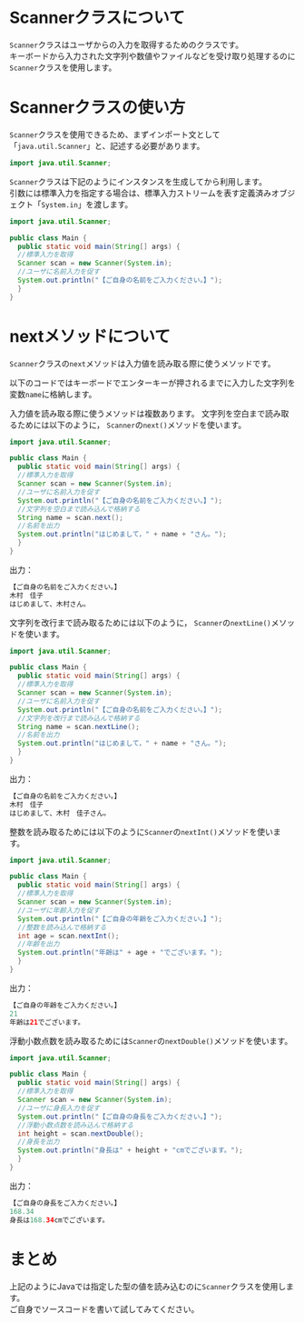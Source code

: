 # Scannerクラスについて

`Scanner`クラスはユーザからの入力を取得するためのクラスです。  
キーボードから入力された文字列や数値やファイルなどを受け取り処理するのに`Scanner`クラスを使用します。

# Scannerクラスの使い方

`Scanner`クラスを使用できるため、まずインポート文として「`java.util.Scanner`」と、記述する必要があります。 

```java
import java.util.Scanner;
```
`Scanner`クラスは下記のようにインスタンスを生成してから利用します。  
引数には標準入力を指定する場合は、標準入力ストリームを表す定義済みオブジェクト「`System.in`」を渡します。　

```java
import java.util.Scanner;

public class Main {
  public static void main(String[] args) {
  //標準入力を取得
  Scanner scan = new Scanner(System.in);
  //ユーザに名前入力を促す
  System.out.println("【ご自身の名前をご入力ください。】");
  }
}
```
# nextメソッドについて

`Scanner`クラスの`next`メソッドは入力値を読み取る際に使うメソッドです。

以下のコードではキーボードでエンターキーが押されるまでに入力した文字列を変数`name`に格納します。

入力値を読み取る際に使うメソッドは複数あります。
文字列を空白まで読み取るためには以下のように， `Scanner`の`next()`メソッドを使います。  

```java
import java.util.Scanner;

public class Main {
  public static void main(String[] args) {
  //標準入力を取得
  Scanner scan = new Scanner(System.in);
  //ユーザに名前入力を促す
  System.out.println("【ご自身の名前をご入力ください。】");
  //文字列を空白まで読み込んで格納する
  String name = scan.next();
  //名前を出力
  System.out.println("はじめまして，" + name + "さん。");
  }
}
```
出力：

```java
【ご自身の名前をご入力ください。】
木村　佳子
はじめまして、木村さん。
```

文字列を改行まで読み取るためには以下のように， `Scanner`の`nextLine()`メソッドを使います。

```java
import java.util.Scanner;

public class Main {
  public static void main(String[] args) {
  //標準入力を取得
  Scanner scan = new Scanner(System.in);
  //ユーザに名前入力を促す
  System.out.println("【ご自身の名前をご入力ください。】");
  //文字列を改行まで読み込んで格納する
  String name = scan.nextLine();
  //名前を出力
  System.out.println("はじめまして，" + name + "さん。");
  }
}
```
出力：

```java
【ご自身の名前をご入力ください。】
木村　佳子
はじめまして、木村　佳子さん。
```

整数を読み取るためには以下のように`Scanner`の`nextInt()`メソッドを使います。
```java
import java.util.Scanner;

public class Main {
  public static void main(String[] args) {
  //標準入力を取得
  Scanner scan = new Scanner(System.in);
  //ユーザに年齢入力を促す
  System.out.println("【ご自身の年齢をご入力ください。】");
  //整数を読み込んで格納する
  int age = scan.nextInt();
  //年齢を出力
  System.out.println("年齢は" + age + "でございます。");
  }
}
```

出力：

```java
【ご自身の年齢をご入力ください。】
21
年齢は21でございます。
```

浮動小数点数を読み取るためには`Scanner`の`nextDouble()`メソッドを使います。

```java
import java.util.Scanner;

public class Main {
  public static void main(String[] args) {
  //標準入力を取得
  Scanner scan = new Scanner(System.in);
  //ユーザに身長入力を促す
  System.out.println("【ご自身の身長をご入力ください。】");
  //浮動小数点数を読み込んで格納する
  int height = scan.nextDouble();
  //身長を出力
  System.out.println("身長は" + height + "cmでございます。");
  }
}
```

出力：

```java
【ご自身の身長をご入力ください。】
168.34
身長は168.34cmでございます。
```
# まとめ

上記のようにJavaでは指定した型の値を読み込むのに`Scanner`クラスを使用します。  
ご自身でソースコードを書いて試してみてください。
